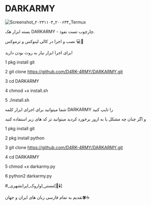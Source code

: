 # DARKARMY


![Screenshot_۲۰۲۳۱۱۰۴_۲۰۰۶۳۴_Termux](https://github.com/MRAvarvokiranshare/DARKARMY/assets/146922434/d3b49710-35f6-4772-9bac-fc8ba510fa41)





بسته ابزار هک DARKARMY - چارچوب تست نفوذ.


نصب و اجرا در کالی لینوکس و ترموکس  💻🌿

برای اجرا ابزار نیاز به روت بودن دارید!


1 pkg install git


2 git clone https://github.com/D4RK-4RMY/DARKARMY.git

3 cd DARKARMY

4 chmod +x install.sh

5 ./install.sh


شما میتوانید برای اجرای ابزار کلمه DARKARMY را تایپ کنید 


و اگر چنان چه مشکل یا به ارور برخورد کردید میتوانید تز کد های زیر استفاده کنید 

1 pkg install git


2 pkg install python


3 git clone https://github.com/D4RK-4RMY/DARKARMY.git


4 cd DARKARMY


5 chmod +x darkarmy.py


6 python2 darkarmy.py



#_مستر_اواروک_ایرانشهری[🖤🕯️]



تقدیم به تمام فارسی زبان های ایران و جهان🍀☕
